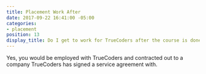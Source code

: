 ```yaml
---
title: Placement Work After
date: 2017-09-22 16:41:00 -05:00
categories:
- placement
position: 13
display_title: Do I get to work for TrueCoders after the course is done?
---
```


Yes, you would be employed with TrueCoders and contracted out to a company TrueCoders has signed a service agreement with.